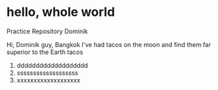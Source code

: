 hello, whole world
===========

Practice Repository Dominik

Hi, Dominik guy, Bangkok 
I've had tacos on the moon and find them far superior to the Earth tacos
1. ddddddddddddddddddd 
2. sssssssssssssssssss
3. xxxxxxxxxxxxxxxxxxx
